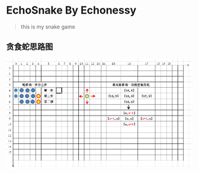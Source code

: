 # EchoSnake  By Echonessy

> this is my snake game

## 贪食蛇思路图

![image](https://github.com/Echonessy/EchoSnake/blob/master/read/1.png)
